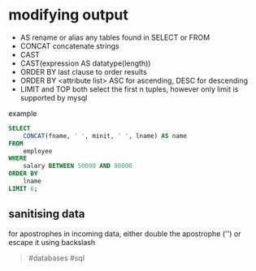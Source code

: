 # modifying output

- AS
	rename or alias any tables found in SELECT or FROM
- CONCAT
	concatenate strings
- CAST
- CAST(expression AS datatype(length))
- ORDER BY
	last clause to order results
- ORDER BY \<attribute list\>
	ASC for ascending, DESC for descending
- LIMIT and TOP
	both select the first n tuples, however only limit is supported by mysql

example
```sql
SELECT
	CONCAT(fname, ' ', minit, ' ', lname) AS name
FROM
	employee
WHERE
	salary BETWEEN 50000 AND 80000
ORDER BY
	lname
LIMIT 6;

```

## sanitising data
for apostrophes in incoming data, either double the apostrophe ('') or escape it using backslash

> #databases #sql